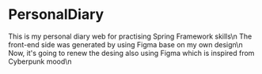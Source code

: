 # PersonalDiary
This is my personal diary web for practising Spring Framework skills\n
The front-end side was generated by using Figma base on my own design\n
Now, it's going to renew the desing also using Figma which is inspired from Cyberpunk mood\n
